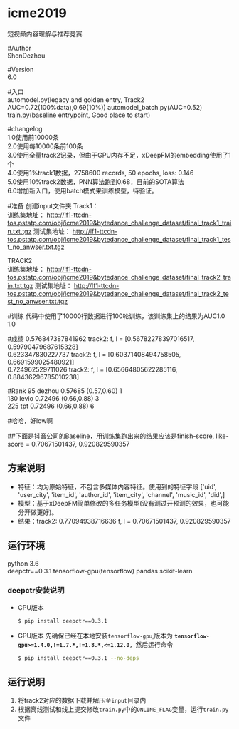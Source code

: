 # icme2019
短视频内容理解与推荐竞赛

#Author  
ShenDezhou

#Version  
6.0

#入口  
automodel.py(legacy and golden entry, Track2 AUC=0.72(100%data),0.69(10%))
automodel_batch.py(AUC=0.52)
train.py(baseline entrypoint, Good place to start)


#changelog  
1.0使用前10000条  
2.0使用每10000条前100条  
3.0使用全量track2记录，但由于GPU内存不足，xDeepFM的embedding使用了1个  
4.0使用1%track1数据，2758600 records, 50 epochs, loss: 0.146  
5.0使用10%track2数据，PNN算法跑到0.68，目前的SOTA算法  
6.0增加新入口，使用batch模式来训练模型，待验证。

#准备
创建input文件夹
Track1：  
训练集地址：
http://lf1-ttcdn-tos.pstatp.com/obj/icme2019&bytedance_challenge_dataset/final_track1_train.txt.tgz
测试集地址：
http://lf1-ttcdn-tos.pstatp.com/obj/icme2019&bytedance_challenge_dataset/final_track1_test_no_anwser.txt.tgz

TRACK2  
训练集地址：
http://lf1-ttcdn-tos.pstatp.com/obj/icme2019&bytedance_challenge_dataset/final_track2_train.txt.tgz
测试集地址：
http://lf1-ttcdn-tos.pstatp.com/obj/icme2019&bytedance_challenge_dataset/final_track2_test_no_anwser.txt.tgz

#训练
代码中使用了10000行数据进行100轮训练，该训练集上的结果为AUC1.0 1.0

#成绩
0.576847387841962
track2: f, l = [0.56782278397016517, 0.59790479687615328]  
0.623347830227737
track2: f, l = [0.60371408494758505, 0.6691599025480921]  
0.724962529711026
track2: f, l = [0.65664805622285116, 0.88436296785010238]  


#Rank
95     dezhou 0.57685 (0.57,0.60)	1  
130	levio 	0.72496 (0.66,0.88)	3  
225    tpt    0.72496 (0.66,0.88)	6  

#哈哈，好low啊

##下面是抖音公司的Baseline，用训练集跑出来的结果应该是finish-score, like-score = 0.70671501437, 0.920829590357

## 方案说明
- 特征：均为原始特征，不包含多媒体内容特征。使用到的特征字段 ['uid', 'user_city', 'item_id', 'author_id', 'item_city', 'channel',
       'music_id', 'did',]
- 模型：基于xDeepFM简单修改的多任务模型(没有测过开预测的效果，也可能分开做更好)。
- 结果：track2:  0.77094938716636 f, l = 0.70671501437, 0.920829590357

## 运行环境

 python 3.6  
 deepctr==0.3.1 
 tensorflow-gpu(tensorflow)
 pandas
 scikit-learn

### deepctr安装说明
- CPU版本
  ```bash
  $ pip install deepctr==0.3.1
  ``` 
- GPU版本
  先确保已经在本地安装`tensorflow-gpu`,版本为 **`tensorflow-gpu>=1.4.0,!=1.7.*,!=1.8.*,<=1.12.0`**，然后运行命令
    ```bash
    $ pip install deepctr==0.3.1 --no-deps
    ```


## 运行说明
1. 将track2对应的数据下载并解压至`input`目录内
2. 根据离线测试和线上提交修改`train.py`中的`ONLINE_FLAG`变量，运行`train.py`文件

